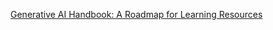 <p>
<a href="https://genai-handbook.github.io/">Generative AI Handbook: A Roadmap for Learning Resources</a>
</p>